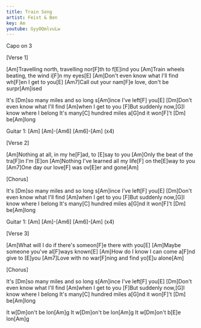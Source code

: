 ```yaml
---
title: Train Song   
artist: Feist & Ben
key: Am
youtube: GyyOQmlvuLw
---
```


Capo on 3 

[Verse 1]

[Am]Travelling north, travelling nor[F]th to f[E]ind you
[Am]Train wheels beating, the wind i[F]n my eyes[E]
[Am]Don't even know what I'll find wh[F]en I get to you[E]
[Am7]Call out your nam[F]e love, don't be surpr[Am]ised

It's [Dm]so many miles and so long s[Am]ince I've left[F] you[E]
[Dm]Don't even know what I'll find [Am]when I get to you
[F]But suddenly now,[G]I know where I belong
It's many[C] hundred miles a[G]nd it won[F]'t      [Dm]       be[Am]long


Guitar 1: [Am]
[Am]-[Am6] [Am6]-[Am] (x4)


[Verse 2]

[Am]Nothing at all, in my he[F]ad, to [E]say to you
[Am]Only the beat of the tra[F]in I'm [E]on
[Am]Nothing I've learned all my life[F] on the[E]way to you
[Am7]One day our love[F] was ov[E]er and gone[Am]


[Chorus]

It's [Dm]so many miles and so long s[Am]ince I've left[F] you[E]
[Dm]Don't even know what I'll find [Am]when I get to you
[F]But suddenly now,[G]I know where I belong
It's many[C] hundred miles a[G]nd it won[F]'t      [Dm]       be[Am]long

Guitar 1: [Am]
[Am]-[Am6] [Am6]-[Am] (x4)


[Verse 3]

[Am]What will I do if there's someon[F]e there with you[E]
[Am]Maybe someone you've al[F]ways known[E]
[Am]How do I know I can come a[F]nd give to [E]you
[Am7]Love with no war[F]ning and find yo[E]u alone[Am]


[Chorus]

It's [Dm]so many miles and so long s[Am]ince I've left[F] you[E]
[Dm]Don't even know what I'll find [Am]when I get to you
[F]But suddenly now,[G]I know where I belong
It's many[C] hundred miles a[G]nd it won[F]'t      [Dm]       be[Am]long

It w[Dm]on't be lon[Am]g
It w[Dm]on't be lon[Am]g
It w[Dm]on't b[E]e lon[Am]g
